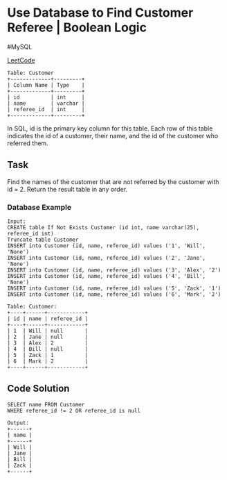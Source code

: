 # Use Database to Find Customer Referee | Boolean Logic
\#MySQL

[LeetCode](https://leetcode.com/problems/find-customer-referee/)

```
Table: Customer
+-------------+---------+
| Column Name | Type    |
+-------------+---------+
| id          | int     |
| name        | varchar |
| referee_id  | int     |
+-------------+---------+
```
In SQL, id is the primary key column for this table.
Each row of this table indicates the id of a customer, their name, and the id of the customer who referred them.

## Task
Find the names of the customer that are not referred by the customer with id = 2.
Return the result table in any order.

### Database Example
```
Input:
CREATE table If Not Exists Customer (id int, name varchar(25), referee_id int)
Truncate table Customer
INSERT into Customer (id, name, referee_id) values ('1', 'Will', 'None')
INSERT into Customer (id, name, referee_id) values ('2', 'Jane', 'None')
INSERT into Customer (id, name, referee_id) values ('3', 'Alex', '2')
INSERT into Customer (id, name, referee_id) values ('4', 'Bill', 'None')
INSERT into Customer (id, name, referee_id) values ('5', 'Zack', '1')
INSERT into Customer (id, name, referee_id) values ('6', 'Mark', '2')
```
```
Table: Customer:
+----+------+------------+
| id | name | referee_id |
+----+------+------------+
| 1  | Will | null       |
| 2  | Jane | null       |
| 3  | Alex | 2          |
| 4  | Bill | null       |
| 5  | Zack | 1          |
| 6  | Mark | 2          |
+----+------+------------+
```

## Code Solution
```
SELECT name FROM Customer
WHERE referee_id != 2 OR referee_id is null
```
```
Output: 
+------+
| name |
+------+
| Will |
| Jane |
| Bill |
| Zack |
+------+
```
